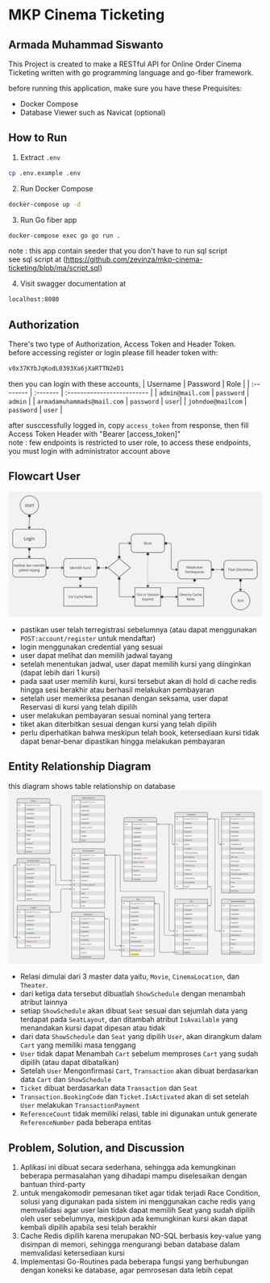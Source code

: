 
# MKP Cinema Ticketing 

## Armada Muhammad Siswanto

This Project is created to make a RESTful API for Online Order Cinema Ticketing 
written with go programming language and go-fiber framework.

before running this application, make sure you have these Prequisites: 
- Docker Compose
- Database Viewer such as Navicat (optional)

## How to Run
1. Extract `.env`
```sh
cp .env.example .env
```
2. Run Docker Compose
```sh
docker-compose up -d
```
3. Run Go fiber app
```sh
docker-compose exec go go run .
```
note : this app contain seeder that you don't have to run sql script    
see sql script at 
(https://github.com/zevinza/mkp-cinema-ticketing/blob/ma/script.sql)

4. Visit swagger documentation at 
```sh
localhost:8080
```
## Authorization
There's two type of Authorization, Access Token and Header Token.   
before accessing register or login please fill header token with:
```sh
v0x37KYbJqKodL0393Xa6jXaRTTN2eD1
```
then you can login with these accounts,
| Username | Password     | Role                |
| :-------- | :------- | :------------------------- |
| `admin@mail.com` | `password` | `admin` |
| `armadamuhammads@mail.com` | `password` | `user`|
| `johndoe@mailcom` | `password` | `user` |

after susccessfully logged in, copy `access_token` from response,  then fill Access Token Header with "Bearer [access_token]"  
note : few endpoints is restricted to user role, to access these endpoints, you must login with administrator account above

## Flowcart User 
![flowcart](https://github.com/zevinza/mkp-cinema-ticketing/blob/ma/flowcart.jpg?raw=true)

- pastikan user telah terregistrasi sebelumnya (atau dapat menggunakan `POST:account/register` untuk mendaftar)
- login menggunakan credential yang sesuai
- user dapat melihat dan memilih jadwal tayang
- setelah menentukan jadwal, user dapat memilih kursi yang diinginkan (dapat lebih dari 1 kursi)
- pada saat user memilih kursi, kursi tersebut akan di hold di cache redis hingga sesi berakhir atau berhasil melakukan pembayaran
- setelah user memeriksa pesanan dengan seksama, user dapat Reservasi di kursi yang telah dipilih
- user melakukan pembayaran sesuai nominal yang tertera
- tiket akan diterbitkan sesuai dengan kursi yang telah dipilih
- perlu diperhatikan bahwa meskipun telah book, ketersediaan kursi tidak dapat benar-benar dipastikan hingga melakukan pembayaran

## Entity Relationship Diagram
this diagram shows table relationship on database   
![ERD](https://github.com/zevinza/mkp-cinema-ticketing/blob/ma/erd.jpg?raw=true)

- Relasi dimulai dari 3 master data yaitu, `Movie`, `CinemaLocation`, dan `Theater`.
- dari ketiga data tersebut dibuatlah `ShowSchedule` dengan menambah atribut lainnya
- setiap `ShowSchedule` akan dibuat `Seat` sesuai dan sejumlah data yang terdapat pada `SeatLayout`, dan ditambah atribut `IsAvailable` yang menandakan kursi dapat dipesan atau tidak
- dari data `ShowSchedule` dan `Seat` yang dipilih `User`, akan dirangkum dalam `Cart` yang memiliki masa tenggang
- `User` tidak dapat Menambah `Cart` sebelum memproses `Cart` yang sudah dipilih (atau dapat dibatalkan)
- Setelah `User` Mengonfirmasi `Cart`, `Transaction` akan dibuat berdasarkan data `Cart` dan `ShowSchedule`
- `Ticket` dibuat berdasarkan data `Transaction` dan `Seat`
- `Transaction.BookingCode` dan `Ticket.IsActivated` akan di set setelah `User` melakukan `TransactionPayment`
- `ReferenceCount` tidak memiliki relasi, table ini digunakan untuk generate `ReferenceNumber` pada beberapa entitas

## Problem, Solution, and Discussion
1. Aplikasi ini dibuat secara sederhana, sehingga ada kemungkinan beberapa permasalahan yang dihadapi mampu diselesaikan dengan bantuan third-party
2. untuk mengakomodir pemesanan tiket agar tidak terjadi Race Condition, solusi yang digunakan pada sistem ini menggunakan cache redis yang memvalidasi agar user lain tidak dapat memilih Seat yang sudah dipilih oleh user sebelumnya, meskipun ada kemungkinan kursi akan dapat kembali dipilih apabila sesi telah berakhir
3. Cache Redis dipilih karena merupakan NO-SQL berbasis key-value yang disimpan di memori, sehingga mengurangi beban database dalam memvalidasi ketersediaan kursi
4. Implementasi Go-Routines pada beberapa fungsi yang berhubungan dengan koneksi ke database, agar pemrosesan data lebih cepat
